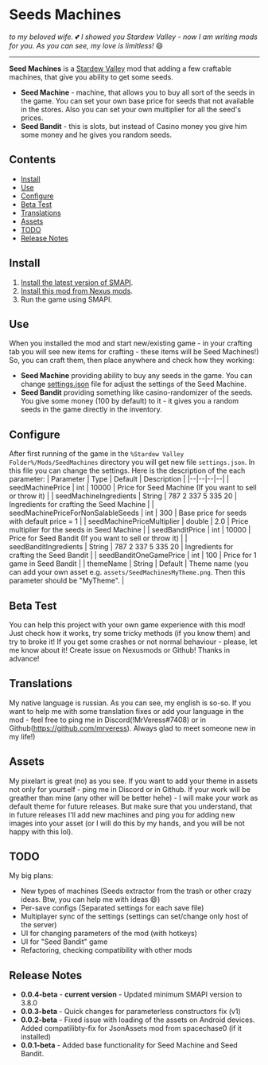 

# Seeds Machines

_to my beloved wife._ :two_hearts:
_I showed you Stardew Valley - now I am writing mods for you._
_As you can see, my love is limitless!_ :smile:

----

**Seed Machines** is a [Stardew Valley](https://stardewvalley.net/) mod that adding a few craftable 
machines, that give you ability to get some seeds.

- **Seed Machine** - machine, that allows you to buy all sort of the seeds in the game. You can set your own base price for seeds that not available in the stores. Also you can set your own multiplier for all the seed's prices.
- **Seed Bandit** - this is slots, but instead of Casino money you give him some money and he gives you random seeds.

## Contents
* [Install](#install)
* [Use](#use)
* [Configure](#configure)
* [Beta Test](#beta-test)
* [Translations](#translations)
* [Assets](#assets)
* [TODO](#todo)
* [Release Notes](#release-notes)

## Install
1. [Install the latest version of SMAPI](https://smapi.io/).
2. [Install this mod from Nexus mods](https://www.nexusmods.com/stardewvalley/mods/6265/).
3. Run the game using SMAPI.

## Use
When you installed the mod and start new/existing game - in your crafting tab you will see new items for crafting - these items will be Seed Machines!)
So, you can craft them, then place anywhere and check how they working:
- **Seed Machine** providing ability to buy any seeds in the game. You can change [settings.json](#configure) file for adjust the settings of the Seed Machine.
- **Seed Bandit** providing something like casino-randomizer of the seeds. You give some money (100 by default) to it - it gives you a random seeds in the game directly in the inventory.

## Configure
After first running of the game in the `%Stardew Valley Folder%/Mods/SeedMachines` directory you will get new file `settings.json`. In this file you can change the settings. Here is the description of the each parameter:
| Parameter | Type | Default | Description |
|--|--|--|--|
| seedMachinePrice | int | 10000 | Price for Seed Machine (If you want to sell or throw it) |
| seedMachineIngredients | String | 787 2 337 5 335 20 | Ingredients for crafting the Seed Machine |
| seedMachinePriceForNonSalableSeeds | int | 300 | Base price for seeds with default price = 1 |
| seedMachinePriceMultiplier | double | 2.0 | Price multiplier for the seeds in Seed Machine |
| seedBanditPrice | int | 10000 | Price for Seed Bandit (If you want to sell or throw it) |
| seedBanditIngredients | String | 787 2 337 5 335 20 | Ingredients for crafting the Seed Bandit |
| seedBanditOneGamePrice | int | 100 | Price for 1 game in Seed Bandit |
| themeName | String | Default | Theme name (you can add your own asset e.g. `assets/SeedMachinesMyTheme.png`. Then this parameter should be "MyTheme". |

## Beta Test
You can help this project with your own game experience with this mod! Just check how it works, try some tricky methods (if you know them) and try to broke it! If you get some crashes or not normal behaviour - please, let me know about it! Create issue on Nexusmods or Github! Thanks in advance!

## Translations
My native language is russian. As you can see, my english is so-so. If you want to help me with some translation fixes or add your language in the mod - feel free to ping me in Discord(!MrVeress#7408) or in Github(https://github.com/mrveress). Always glad to meet someone new in my life!)

## Assets
My pixelart is great (no) as you see. If you want to add your theme in assets not only for yourself - ping me in Discord or in Github. If your work will be greather than mine (any other will be better hehe) - I will make your work as default theme for future releases. But make sure that you understand, that in future releases I'll add new machines and ping you for adding new images into your asset (or I will do this by my hands, and you will be not happy with this lol).

## TODO
My big plans:
- New types of machines (Seeds extractor from the trash or other crazy ideas. Btw, you can help me with ideas :smile:)
- Per-save configs (Separated settings for each save file)
- Multiplayer sync of the settings (settings can set/change only host of the server)
- UI for changing parameters of the mod (with hotkeys)
- UI for "Seed Bandit" game
- Refactoring, checking compatibility with other mods

## Release Notes

 - **0.0.4-beta** - **current version** - Updated minimum SMAPI version to 3.8.0
 - **0.0.3-beta** - Quick changes for parameterless constructors fix (v1)
 - **0.0.2-beta** - Fixed issue with loading of the assets on Android devices. Added compatilibty-fix for JsonAssets mod from spacechase0 (if it installed)
 - **0.0.1-beta** - Added base functionality for Seed Machine and Seed Bandit.
